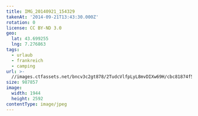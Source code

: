 ```yaml
---
title: IMG_20140921_154329
takenAt: '2014-09-21T13:43:30.000Z'
rotation: 0
license: CC BY-ND 3.0
geo:
  lat: 43.699255
  lng: 7.276863
tags:
  - urlaub
  - frankreich
  - camping
url: >-
  //images.ctfassets.net/bncv3c2gt878/2TudcVlfpLyL8mvDIXw69H/cbc81874f54b2e8ff8dab7f455802f38/img_20140921_154329_28278781866_o
size: 987857
image:
  width: 1944
  height: 2592
contentType: image/jpeg
---
```


